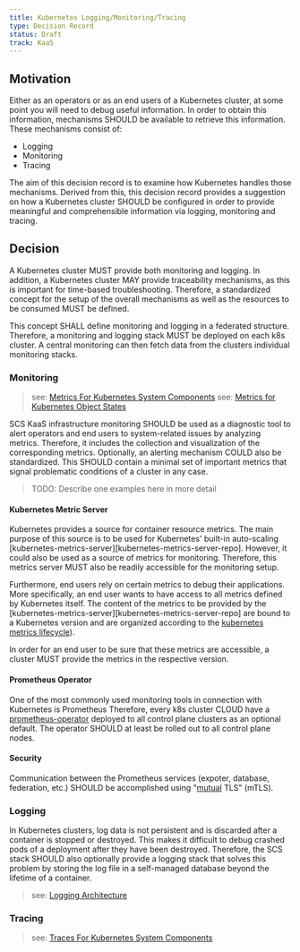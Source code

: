 ```yaml
---
title: Kubernetes Logging/Monitoring/Tracing
type: Decision Record
status: Draft
track: KaaS
---
```



## Motivation

Either as an operators or as an end users of a Kubernetes cluster, at some point you will need to debug useful information.
In order to obtain this information, mechanisms SHOULD be available to retrieve this information.
These mechanisms consist of:
* Logging
* Monitoring
* Tracing

The aim of this decision record is to examine how Kubernetes handles those mechanisms.
Derived from this, this decision record provides a suggestion on how a Kubernetes cluster SHOULD be configured in order to provide meaningful and comprehensible information via logging, monitoring and tracing.


## Decision

A Kubernetes cluster MUST provide both monitoring and logging. 
In addition, a Kubernetes cluster MAY provide traceability mechanisms, as this is important for time-based troubleshooting. 
Therefore, a standardized concept for the setup of the overall mechanisms as well as the resources to be consumed MUST be defined.

This concept SHALL define monitoring and logging in a federated structure.
Therefore, a monitoring and logging stack MUST be deployed on each k8s cluster. 
A central monitoring can then fetch data from the clusters individual monitoring stacks.


### Monitoring

> see: [Metrics For Kubernetes System Components][system-metrics]
> see: [Metrics for Kubernetes Object States][kube-state-metrics]


SCS KaaS infrastructure monitoring SHOULD be used as a diagnostic tool to alert operators and end users to system-related issues by analyzing metrics.
Therefore, it includes the collection and visualization of the corresponding metrics.
Optionally, an alerting mechanism COULD also be standardized.
This SHOULD contain a minimal set of important metrics that signal problematic conditions of a cluster in any case. 

> TODO: Describe one examples here in more detail


#### Kubernetes Metric Server 

Kubernetes provides a source for container resource metrics. 
The main purpose of this source is to be used for Kubernetes' built-in auto-scaling [kubernetes-metrics-server][kubernetes-metrics-server-repo].
However, it could also be used as a source of metrics for monitoring. 
Therefore, this metrics server MUST also be readily accessible for the monitoring setup.

Furthermore, end users rely on certain metrics to debug their applications.
More specifically, an end user wants to have access to all metrics defined by Kubernetes itself.
The content of the metrics to be provided by the [kubernetes-metrics-server][kubernetes-metrics-server-repo] are bound to a Kubernetes version and are organized according to the [kubernetes metrics lifecycle][system-metrics_metric-lifecycle]).

In order for an end user to be sure that these metrics are accessible, a cluster MUST provide the metrics in the respective version.


#### Prometheus Operator

One of the most commonly used monitoring tools in connection with Kubernetes is Prometheus
Therefore, every k8s cluster CLOUD have a [prometheus-operator][prometheus-operator] deployed to all control plane clusters as an optional default.
The operator SHOULD at least be rolled out to all control plane nodes.


#### Security

Communication between the Prometheus services (expoter, database, federation, etc.) SHOULD be accomplished using "[mutual][mutual-auth] TLS" (mTLS).

### Logging

In Kubernetes clusters, log data is not persistent and is discarded after a container is stopped or destroyed.
This makes it difficult to debug crashed pods of a deployment after they have been destroyed.
Therefore, the SCS stack SHOULD also optionally provide a logging stack that solves this problem by storing the log file in a self-managed database beyond the lifetime of a container.

> see: [Logging Architecture][k8s-logging]

### Tracing

> see: [Traces For Kubernetes System Components][system-traces]



[k8s-debug]: https://kubernetes.io/docs/tasks/debug/
[prometheus-operator]: https://github.com/prometheus-operator/prometheus-operator
[k8s-metrics]: https://github.com/kubernetes/metrics
[system-metrics]: https://kubernetes.io/docs/concepts/cluster-administration/system-metrics/
[system-metrics_metric-lifecycle]: https://kubernetes.io/docs/concepts/cluster-administration/system-metrics/#metric-lifecycle
[kube-state-metrics]: https://kubernetes.io/docs/concepts/cluster-administration/kube-state-metrics/
[k8s-deprecating-a-metric]: https://kubernetes.io/docs/reference/using-api/deprecation-policy/#deprecating-a-metric
[k8s-show-hidden-metrics]: https://kubernetes.io/docs/concepts/cluster-administration/system-metrics/#show-hidden-metrics
[system-traces]: https://kubernetes.io/docs/concepts/cluster-administration/system-traces/
[system-logs]: https://kubernetes.io/docs/concepts/cluster-administration/system-logs/
[monitor-node-health]: https://kubernetes.io/docs/tasks/debug/debug-cluster/monitor-node-health/
[k8s-logging]: https://kubernetes.io/docs/concepts/cluster-administration/logging/
[mutual-auth]: https://en.wikipedia.org/wiki/Mutual_authentication

